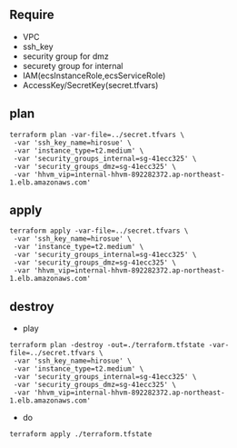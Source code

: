 ## Require
+ VPC
+ ssh_key
+ security group for dmz
+ securety group for internal
+ IAM(ecsInstanceRole,ecsServiceRole)
+ AccessKey/SecretKey(secret.tfvars)

## plan
```
terraform plan -var-file=../secret.tfvars \
 -var 'ssh_key_name=hirosue' \
 -var 'instance_type=t2.medium' \
 -var 'security_groups_internal=sg-41ecc325' \
 -var 'security_groups_dmz=sg-41ecc325' \
 -var 'hhvm_vip=internal-hhvm-892282372.ap-northeast-1.elb.amazonaws.com'
```

## apply
```
terraform apply -var-file=../secret.tfvars \
 -var 'ssh_key_name=hirosue' \
 -var 'instance_type=t2.medium' \
 -var 'security_groups_internal=sg-41ecc325' \
 -var 'security_groups_dmz=sg-41ecc325' \
 -var 'hhvm_vip=internal-hhvm-892282372.ap-northeast-1.elb.amazonaws.com'
```

## destroy

+ play
```
terraform plan -destroy -out=./terraform.tfstate -var-file=../secret.tfvars \
 -var 'ssh_key_name=hirosue' \
 -var 'instance_type=t2.medium' \
 -var 'security_groups_internal=sg-41ecc325' \
 -var 'security_groups_dmz=sg-41ecc325' \
 -var 'hhvm_vip=internal-hhvm-892282372.ap-northeast-1.elb.amazonaws.com'
```

+ do
```
terraform apply ./terraform.tfstate
```

